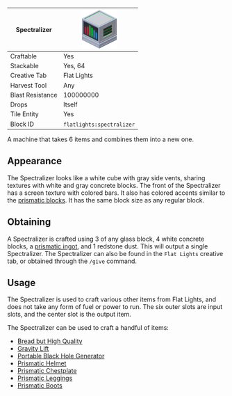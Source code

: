 | Spectralizer     | <img src="images/gifs/spectralizer.gif" width="80" alt=""/> |
|------------------|-------------------------------------------------------------|
| Craftable        | Yes                                                         |
| Stackable        | Yes, 64                                                     |
| Creative Tab     | Flat Lights                                                 |
| Harvest Tool     | Any                                                         |
| Blast Resistance | 100000000                                                   |
| Drops            | Itself                                                      |
| Tile Entity      | Yes                                                         |
| Block ID         | `flatlights:spectralizer`                                   |

A machine that takes 6 items and combines them into a new one.

## Appearance
The Spectralizer looks like a white cube with gray side vents, sharing textures with white and gray concrete blocks. The front of the Spectralizer has a screen texture with colored bars. It also has colored accents similar to the [prismatic blocks](Prismatic-Block). It has the same block size as any regular block.

## Obtaining
A Spectralizer is crafted using 3 of any glass block, 4 white concrete blocks, a [prismatic ingot](Prismatic-Ingot), and 1 redstone dust. This will output a single Spectralizer. The Spectralizer can also be found in the `Flat Lights` creative tab, or obtained through the `/give` command.

## Usage
The Spectralizer is used to craft various other items from Flat Lights, and does not take any form of fuel or power to run. The six outer slots are input slots, and the center slot is the output item.

The Spectralizer can be used to craft a handful of items:
- [Bread but High Quality](Bread-But-High-Quality)
- [Gravity Lift](Gravity-Lift)
- [Portable Black Hole Generator](Portable-Black-Hole-Generator)
- [Prismatic Helmet](Prismatic-Helmet)
- [Prismatic Chestplate](Prismatic-Chestplate)
- [Prismatic Leggings](Prismatic-Leggings)
- [Prismatic Boots](Prismatic-Boots)

